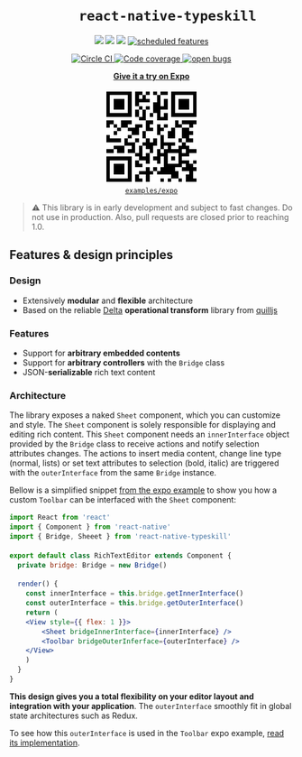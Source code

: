 <h1 align="center">
<code>
    react-native-typeskill
</code>
</h1>

<p align="center">
    <a href="https://www.npmjs.com/package/react-native-typeskill" alt="Npm Version">
        <img src="https://img.shields.io/npm/v/react-native-typeskill.svg" /></a>
    <img src="https://img.shields.io/badge/platforms-android%20|%20ios%20|%20windows-lightgrey.svg" />
    <img src="https://img.shields.io/npm/l/react-native-typeskill.svg"/>
    <a href="https://github.com/jsamr/react-native-typeskill/issues?q=is%3Aissue+is%3Aopen+label%3A%22scheduled+feature%22" >
        <img src="https://img.shields.io/github/issues-raw/jsamr/react-native-typeskill/scheduled%20feature.svg?label=scheduled%20feature&colorB=125bba" alt="scheduled features" />
    </a>
</p>
<p align="center">
    <a href="https://circleci.com/gh/jsamr/react-native-typeskill">
        <img src="https://circleci.com/gh/jsamr/react-native-typeskill.svg?style=shield" alt="Circle CI" />
    </a>
    <a href="https://codecov.io/gh/jsamr/react-native-typeskill">
        <img src="https://codecov.io/gh/jsamr/react-native-typeskill/branch/master/graph/badge.svg" alt="Code coverage">
    </a>
    <a href="https://github.com/jsamr/react-native-typeskill/issues?q=is%3Aissue+is%3Aopen+label%3Abug">
        <img src="https://img.shields.io/github/issues-raw/jsamr/react-native-typeskill/bug.svg?label=open%20bugs" alt="open bugs">
    </a>
</p>

<p align="center">
<a href="https://expo.io/@jsamr/typeskill">
    <strong>Give it a try on Expo</strong>
</a>
<br/><br/>
<a href="https://expo.io/@jsamr/typeskill">
    <img src="images/qr.png" alt="Expo QR code">
</a>
<br/>
<a href="examples/expo">
<code>examples/expo</code>
</a>
</p>

> ⚠️ This library is in early development and subject to fast changes. Do not use in production. Also, pull requests are closed prior to reaching 1.0.

## Features & design principles

### Design

- Extensively **modular** and **flexible** architecture
- Based on the reliable [Delta](https://github.com/quilljs/delta) **operational transform** library from [quilljs](https://github.com/quilljs)

### Features

- Support for **arbitrary embedded contents**
- Support for **arbitrary controllers** with the `Bridge` class
- JSON-**serializable** rich text content

### Architecture

The library exposes a naked `Sheet` component, which you can customize and style.
The `Sheet` component is solely responsible for displaying and editing rich content.
This `Sheet` component needs an `innerInterface` object provided by the `Bridge` class to receive actions and notify selection attributes changes.
The actions to insert media content, change line type (normal, lists) or set text attributes to selection (bold, italic) are triggered with the `outerInterface` from the same `Bridge` instance.

Bellow is a simplified snippet [from the expo example](examples/expo/App.tsx) to show you how a custom `Toolbar` can be interfaced with the `Sheet` component:

``` jsx
import React from 'react'
import { Component } from 'react-native'
import { Bridge, Sheeet } from 'react-native-typeskill'

export default class RichTextEditor extends Component {
  private bridge: Bridge = new Bridge()

  render() {
    const innerInterface = this.bridge.getInnerInterface()
    const outerInterface = this.bridge.getOuterInterface()
    return (
    <View style={{ flex: 1 }}>
        <Sheet bridgeInnerInterface={innerInterface} />
        <Toolbar bridgeOuterInferface={outerInterface} />
    </View>
    )
  }
}
```

**This design gives you a total flexibility on your editor layout and integration with your application**.
The `outerInterface` smoothly fit in global state architectures such as Redux.

To see how this `outerInterface` is used in the `Toolbar` expo example, [read its implementation](examples/expo/src/Toolbar.tsx).
